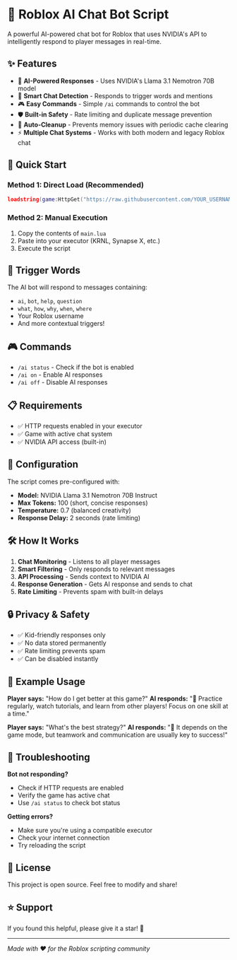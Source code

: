 # 🤖 Roblox AI Chat Bot Script

A powerful AI-powered chat bot for Roblox that uses NVIDIA's API to intelligently respond to player messages in real-time.

## ✨ Features

- 🧠 **AI-Powered Responses** - Uses NVIDIA's Llama 3.1 Nemotron 70B model
- 💬 **Smart Chat Detection** - Responds to trigger words and mentions
- 🎮 **Easy Commands** - Simple `/ai` commands to control the bot
- 🛡️ **Built-in Safety** - Rate limiting and duplicate message prevention
- 🔄 **Auto-Cleanup** - Prevents memory issues with periodic cache clearing
- ⚡ **Multiple Chat Systems** - Works with both modern and legacy Roblox chat

## 🚀 Quick Start

### Method 1: Direct Load (Recommended)
```lua
loadstring(game:HttpGet("https://raw.githubusercontent.com/YOUR_USERNAME/ai-script/main/main.lua"))()
```

### Method 2: Manual Execution
1. Copy the contents of `main.lua`
2. Paste into your executor (KRNL, Synapse X, etc.)
3. Execute the script

## 🎯 Trigger Words

The AI bot will respond to messages containing:
- `ai`, `bot`, `help`, `question`
- `what`, `how`, `why`, `when`, `where`
- Your Roblox username
- And more contextual triggers!

## 🎮 Commands

- `/ai status` - Check if the bot is enabled
- `/ai on` - Enable AI responses
- `/ai off` - Disable AI responses

## 📋 Requirements

- ✅ HTTP requests enabled in your executor
- ✅ Game with active chat system
- ✅ NVIDIA API access (built-in)

## 🔧 Configuration

The script comes pre-configured with:
- **Model:** NVIDIA Llama 3.1 Nemotron 70B Instruct
- **Max Tokens:** 100 (short, concise responses)
- **Temperature:** 0.7 (balanced creativity)
- **Response Delay:** 2 seconds (rate limiting)

## 🛠️ How It Works

1. **Chat Monitoring** - Listens to all player messages
2. **Smart Filtering** - Only responds to relevant messages
3. **API Processing** - Sends context to NVIDIA AI
4. **Response Generation** - Gets AI response and sends to chat
5. **Rate Limiting** - Prevents spam with built-in delays

## 🔒 Privacy & Safety

- ✅ Kid-friendly responses only
- ✅ No data stored permanently
- ✅ Rate limiting prevents spam
- ✅ Can be disabled instantly

## 📖 Example Usage

**Player says:** "How do I get better at this game?"
**AI responds:** "🤖 Practice regularly, watch tutorials, and learn from other players! Focus on one skill at a time."

**Player says:** "What's the best strategy?"
**AI responds:** "🤖 It depends on the game mode, but teamwork and communication are usually key to success!"

## 🐛 Troubleshooting

**Bot not responding?**
- Check if HTTP requests are enabled
- Verify the game has active chat
- Use `/ai status` to check bot status

**Getting errors?**
- Make sure you're using a compatible executor
- Check your internet connection
- Try reloading the script

## 📜 License

This project is open source. Feel free to modify and share!

## ⭐ Support

If you found this helpful, please give it a star! 🌟

---
*Made with ❤️ for the Roblox scripting community*
